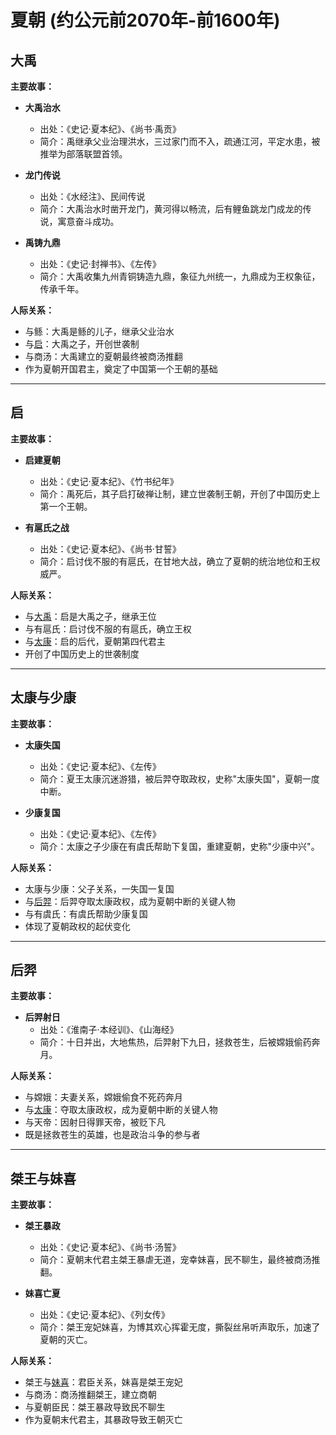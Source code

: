# 夏朝 (约公元前2070年-前1600年)

## 大禹

**主要故事：**
- **大禹治水**
  - 出处：《史记·夏本纪》、《尚书·禹贡》
  - 简介：禹继承父业治理洪水，三过家门而不入，疏通江河，平定水患，被推举为部落联盟首领。

- **龙门传说**
  - 出处：《水经注》、民间传说
  - 简介：大禹治水时凿开龙门，黄河得以畅流，后有鲤鱼跳龙门成龙的传说，寓意奋斗成功。

- **禹铸九鼎**
  - 出处：《史记·封禅书》、《左传》
  - 简介：大禹收集九州青铜铸造九鼎，象征九州统一，九鼎成为王权象征，传承千年。

**人际关系：**
- 与鲧：大禹是鲧的儿子，继承父业治水
- 与[启](#启)：大禹之子，开创世袭制
- 与商汤：大禹建立的夏朝最终被商汤推翻
- 作为夏朝开国君主，奠定了中国第一个王朝的基础

---

## 启

**主要故事：**
- **启建夏朝**
  - 出处：《史记·夏本纪》、《竹书纪年》
  - 简介：禹死后，其子启打破禅让制，建立世袭制王朝，开创了中国历史上第一个王朝。

- **有扈氏之战**
  - 出处：《史记·夏本纪》、《尚书·甘誓》
  - 简介：启讨伐不服的有扈氏，在甘地大战，确立了夏朝的统治地位和王权威严。

**人际关系：**
- 与[大禹](#大禹)：启是大禹之子，继承王位
- 与有扈氏：启讨伐不服的有扈氏，确立王权
- 与[太康](#太康与少康)：启的后代，夏朝第四代君主
- 开创了中国历史上的世袭制度

---

## 太康与少康

**主要故事：**
- **太康失国**
  - 出处：《史记·夏本纪》、《左传》
  - 简介：夏王太康沉迷游猎，被后羿夺取政权，史称"太康失国"，夏朝一度中断。

- **少康复国**
  - 出处：《史记·夏本纪》、《左传》
  - 简介：太康之子少康在有虞氏帮助下复国，重建夏朝，史称"少康中兴"。

**人际关系：**
- 太康与少康：父子关系，一失国一复国
- 与[后羿](#后羿)：后羿夺取太康政权，成为夏朝中断的关键人物
- 与有虞氏：有虞氏帮助少康复国
- 体现了夏朝政权的起伏变化

---

## 后羿

**主要故事：**
- **后羿射日**
  - 出处：《淮南子·本经训》、《山海经》
  - 简介：十日并出，大地焦热，后羿射下九日，拯救苍生，后被嫦娥偷药奔月。

**人际关系：**
- 与嫦娥：夫妻关系，嫦娥偷食不死药奔月
- 与[太康](#太康与少康)：夺取太康政权，成为夏朝中断的关键人物
- 与天帝：因射日得罪天帝，被贬下凡
- 既是拯救苍生的英雄，也是政治斗争的参与者

---

## 桀王与妹喜

**主要故事：**
- **桀王暴政**
  - 出处：《史记·夏本纪》、《尚书·汤誓》
  - 简介：夏朝末代君主桀王暴虐无道，宠幸妹喜，民不聊生，最终被商汤推翻。

- **妹喜亡夏**
  - 出处：《史记·夏本纪》、《列女传》
  - 简介：桀王宠妃妹喜，为博其欢心挥霍无度，撕裂丝帛听声取乐，加速了夏朝的灭亡。

**人际关系：**
- 桀王与[妹喜](#桀王与妹喜)：君臣关系，妹喜是桀王宠妃
- 与商汤：商汤推翻桀王，建立商朝
- 与夏朝臣民：桀王暴政导致民不聊生
- 作为夏朝末代君主，其暴政导致王朝灭亡